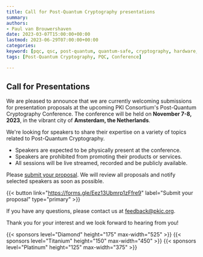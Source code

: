 ```yaml
---
title: Call for Post-Quantum Cryptography presentations
summary: 
authors: 
- Paul van Brouwershaven
date: 2023-03-07T15:00:00+00:00
lastmod: 2023-06-29T07:00:00+00:00
categories:
keyword: [pqc, qsc, post-quantum, quantum-safe, cryptography, hardware, solutions, software, conference]
tags: [Post-Quantum Cryptography, PQC, Conference]

---
```


## Call for Presentations

We are pleased to announce that we are currently welcoming submissions for presentation proposals at the upcoming PKI Consortium's Post-Quantum Cryptography Conference. The conference will be held on **November 7-8, 2023**, in the vibrant city of **Amsterdam, the Netherlands**.

We're looking for speakers to share their expertise on a variety of topics related to Post-Quantum Cryptography. 
- Speakers are expected to be physically present at the conference.
- Speakers are prohibited from promoting their products or services. 
- All sessions will be live streamed, recorded and be publicly available.

Please [submit your proposal](https://forms.gle/Eez13Ubmrp1zFfre9). We will review all proposals and notify selected speakers as soon as possible. 

{{< button link="https://forms.gle/Eez13Ubmrp1zFfre9" label="Submit your proposal" type="primary" >}}  
  

If you have any questions, please contact us at feedback@pkic.org. 

Thank you for your interest and we look forward to hearing from you! 

{{< sponsors level="Diamond" height="175" max-width="525" >}}
{{< sponsors level="Titanium" height="150" max-width="450" >}}
{{< sponsors level="Platinum" height="125" max-width="375" >}}
